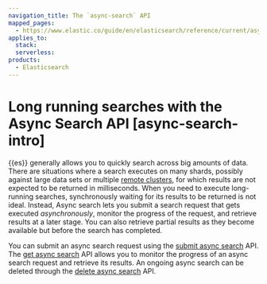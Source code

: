 ```yaml
---
navigation_title: The `async-search` API
mapped_pages:
  - https://www.elastic.co/guide/en/elasticsearch/reference/current/async-search-intro.html
applies_to:
  stack:
  serverless:
products:
  - Elasticsearch
---
```


# Long running searches with the Async Search API [async-search-intro]

{{es}} generally allows you to quickly search across big amounts of data. There are situations where a search executes on many shards, possibly against large data sets or multiple [remote clusters](../../deploy-manage/remote-clusters.md), for which results are not expected to be returned in milliseconds. When you need to execute long-running searches, synchronously waiting for its results to be returned is not ideal. Instead, Async search lets you submit a search request that gets executed *asynchronously*, monitor the progress of the request, and retrieve results at a later stage. You can also retrieve partial results as they become available but before the search has completed.

You can submit an async search request using the [submit async search](https://www.elastic.co/docs/api/doc/elasticsearch/operation/operation-async-search-submit) API. The [get async search](https://www.elastic.co/docs/api/doc/elasticsearch/operation/operation-async-search-submit) API allows you to monitor the progress of an async search request and retrieve its results. An ongoing async search can be deleted through the [delete async search](https://www.elastic.co/docs/api/doc/elasticsearch/operation/operation-async-search-submit) API.

